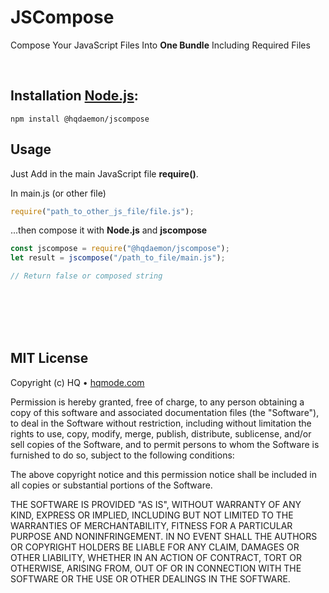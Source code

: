 # JSCompose
Compose Your JavaScript Files Into **One Bundle** Including Required Files

<br/>

## Installation [Node.js](http://nodejs.org/):
```
npm install @hqdaemon/jscompose
```

## Usage
Just Add in the main JavaScript file **require()**.

In main.js (or other file)
``` javascript
require("path_to_other_js_file/file.js");
```

...then compose it with **Node.js** and **jscompose**
``` javascript
const jscompose = require("@hqdaemon/jscompose");
let result = jscompose("/path_to_file/main.js");

// Return false or composed string
```

<br />
<br />
<br />
<br />

## MIT License

Copyright (c) HQ • [hqmode.com](https://hqmode.com)

Permission is hereby granted, free of charge, to any person obtaining a copy
of this software and associated documentation files (the "Software"), to deal
in the Software without restriction, including without limitation the rights
to use, copy, modify, merge, publish, distribute, sublicense, and/or sell
copies of the Software, and to permit persons to whom the Software is
furnished to do so, subject to the following conditions:

The above copyright notice and this permission notice shall be included in all
copies or substantial portions of the Software.

THE SOFTWARE IS PROVIDED "AS IS", WITHOUT WARRANTY OF ANY KIND, EXPRESS OR
IMPLIED, INCLUDING BUT NOT LIMITED TO THE WARRANTIES OF MERCHANTABILITY,
FITNESS FOR A PARTICULAR PURPOSE AND NONINFRINGEMENT. IN NO EVENT SHALL THE
AUTHORS OR COPYRIGHT HOLDERS BE LIABLE FOR ANY CLAIM, DAMAGES OR OTHER
LIABILITY, WHETHER IN AN ACTION OF CONTRACT, TORT OR OTHERWISE, ARISING FROM,
OUT OF OR IN CONNECTION WITH THE SOFTWARE OR THE USE OR OTHER DEALINGS IN THE
SOFTWARE.